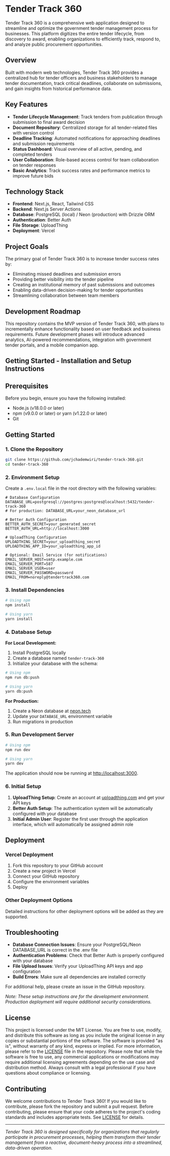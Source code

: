 # Tender Track 360

Tender Track 360 is a comprehensive web application designed to streamline and optimize the government tender management process for businesses. This platform digitizes the entire tender lifecycle, from discovery to award, enabling organizations to efficiently track, respond to, and analyze public procurement opportunities.

## Overview

Built with modern web technologies, Tender Track 360 provides a centralized hub for tender officers and business stakeholders to manage tender documentation, track critical deadlines, collaborate on submissions, and gain insights from historical performance data.

## Key Features

- **Tender Lifecycle Management**: Track tenders from publication through submission to final award decision
- **Document Repository**: Centralized storage for all tender-related files with version control
- **Deadline Tracking**: Automated notifications for approaching deadlines and submission requirements
- **Status Dashboard**: Visual overview of all active, pending, and completed tenders
- **User Collaboration**: Role-based access control for team collaboration on tender responses
- **Basic Analytics**: Track success rates and performance metrics to improve future bids

## Technology Stack

- **Frontend**: Next.js, React, Tailwind CSS
- **Backend**: Next.js Server Actions
- **Database**: PostgreSQL (local) / Neon (production) with Drizzle ORM
- **Authentication**: Better Auth
- **File Storage**: UploadThing
- **Deployment**: Vercel

## Project Goals

The primary goal of Tender Track 360 is to increase tender success rates by:

- Eliminating missed deadlines and submission errors
- Providing better visibility into the tender pipeline
- Creating an institutional memory of past submissions and outcomes
- Enabling data-driven decision-making for tender opportunities
- Streamlining collaboration between team members

## Development Roadmap

This repository contains the MVP version of Tender Track 360, with plans to incrementally enhance functionality based on user feedback and business requirements. Future development phases will introduce advanced analytics, AI-powered recommendations, integration with government tender portals, and a mobile companion app.

## Getting Started - Installation and Setup Instructions

## Prerequisites

Before you begin, ensure you have the following installed:

- Node.js (v18.0.0 or later)
- npm (v9.0.0 or later) or yarn (v1.22.0 or later)
- Git

## Getting Started

### 1. Clone the Repository

```bash
git clone https://github.com/jchademwiri/tender-track-360.git
cd tender-track-360
```

### 2. Environment Setup

Create a `.env.local` file in the root directory with the following variables:

```
# Database Configuration
DATABASE_URL=postgresql://postgres:postgres@localhost:5432/tender-track-360
# For production: DATABASE_URL=your_neon_database_url

# Better Auth Configuration
BETTER_AUTH_SECRET=your_generated_secret
BETTER_AUTH_URL=http://localhost:3000

# UploadThing Configuration
UPLOADTHING_SECRET=your_uploadthing_secret
UPLOADTHING_APP_ID=your_uploadthing_app_id

# Optional: Email Service (for notifications)
EMAIL_SERVER_HOST=smtp.example.com
EMAIL_SERVER_PORT=587
EMAIL_SERVER_USER=user
EMAIL_SERVER_PASSWORD=password
EMAIL_FROM=noreply@tendertrack360.com
```

### 3. Install Dependencies

```bash
# Using npm
npm install

# Using yarn
yarn install
```

### 4. Database Setup

**For Local Development:**

1. Install PostgreSQL locally
2. Create a database named `tender-track-360`
3. Initialize your database with the schema:

```bash
# Using npm
npm run db:push

# Using yarn
yarn db:push
```

**For Production:**

1. Create a Neon database at [neon.tech](https://neon.tech)
2. Update your `DATABASE_URL` environment variable
3. Run migrations in production

### 5. Run Development Server

```bash
# Using npm
npm run dev

# Using yarn
yarn dev
```

The application should now be running at [http://localhost:3000](http://localhost:3000).

### 6. Initial Setup

1. **UploadThing Setup**: Create an account at [uploadthing.com](https://uploadthing.com) and get your API keys
2. **Better Auth Setup**: The authentication system will be automatically configured with your database
3. **Initial Admin User**: Register the first user through the application interface, which will automatically be assigned admin role

## Deployment

### Vercel Deployment

1. Fork this repository to your GitHub account
2. Create a new project in Vercel
3. Connect your GitHub repository
4. Configure the environment variables
5. Deploy

### Other Deployment Options

Detailed instructions for other deployment options will be added as they are supported.

## Troubleshooting

- **Database Connection Issues**: Ensure your PostgreSQL/Neon DATABASE_URL is correct in the .env file
- **Authentication Problems**: Check that Better Auth is properly configured with your database
- **File Upload Issues**: Verify your UploadThing API keys and app configuration
- **Build Errors**: Make sure all dependencies are installed correctly

For additional help, please create an issue in the GitHub repository.

_Note: These setup instructions are for the development environment. Production deployment will require additional security considerations._

## License

This project is licensed under the MIT License. You are free to use, modify, and distribute this software as long as you include the original license in any copies or substantial portions of the software. The software is provided "as is", without warranty of any kind, express or implied.
For more information, please refer to the [LICENSE](LICENSE) file in the repository.
Please note that while the software is free to use, any commercial applications or modifications may require additional licensing agreements depending on the use case and distribution method. Always consult with a legal professional if you have questions about compliance or licensing.

## Contributing

We welcome contributions to Tender Track 360! If you would like to contribute, please fork the repository and submit a pull request. Before contributing, please ensure that your code adheres to the project's coding standards and includes appropriate tests.
See [LICENSE](LICENSE) for details.

---

_Tender Track 360 is designed specifically for organizations that regularly participate in procurement processes, helping them transform their tender management from a reactive, document-heavy process into a streamlined, data-driven operation._
